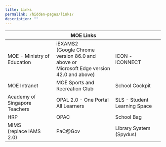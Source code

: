 ```yaml
---
title: Links
permalink: /hidden-pages/links/
description: ""
---
```

|          |             MOE Links       |                              |
|----------------|------------|-------------|
|  MOE - Ministry of Education  | iEXAMS2<br>(Google Chrome version 86.0 and above or<br>Microsoft Edge version 42.0 and above) |        ICON - iCONNECT       |
|          MOE Intranet         |                                 MOE Sports and Recreation Club                                |        School Cockpit        |
| Academy of Singapore Teachers |                               OPAL 2.0 - One Portal All Learners                              | SLS - Student Learning Space |
|              HRP              |                                             OPAC                                              |          School Bag          |
|   MIMS<br>(replace IAMS 2.0)  |                                            PaC@Gov                                            |    Library System (Spydus)   |
